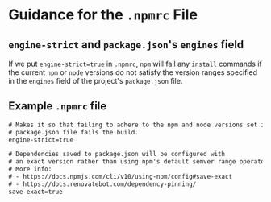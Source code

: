 # Guidance for the `.npmrc` File

## `engine-strict` and `package.json`'s `engines` field

If we put `engine-strict=true` in `.npmrc`, `npm` will fail any `install` commands if the current `npm` or `node` versions do not satisfy the version ranges specified in the `engines` field of the project's `package.json` file.

## Example `.npmrc` file

```txt
# Makes it so that failing to adhere to the npm and node versions set in the
# package.json file fails the build.
engine-strict=true

# Dependencies saved to package.json will be configured with
# an exact version rather than using npm's default semver range operator.
# More info:
# - https://docs.npmjs.com/cli/v10/using-npm/config#save-exact
# - https://docs.renovatebot.com/dependency-pinning/
save-exact=true
```
